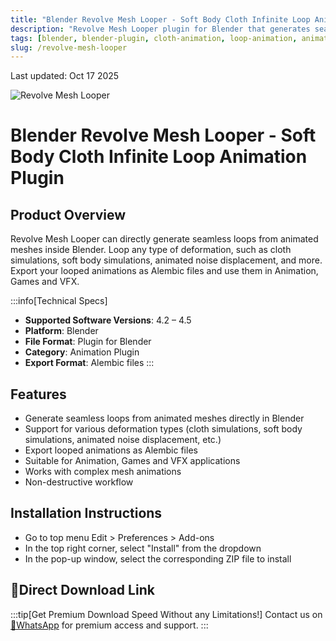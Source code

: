 ```yaml
---
title: "Blender Revolve Mesh Looper - Soft Body Cloth Infinite Loop Animation Plugin"
description: "Revolve Mesh Looper plugin for Blender that generates seamless loops from animated meshes directly inside Blender, supporting cloth simulations, soft body simulations, and more."
tags: [blender, blender-plugin, cloth-animation, loop-animation, animation-tools, vfx]
slug: /revolve-mesh-looper
---
```


Last updated: Oct 17 2025

![Revolve Mesh Looper](https://www.gfxcamp.com/wp-content/uploads/2025/10/Revolve-Mesh-Looper.jpg)

# Blender Revolve Mesh Looper - Soft Body Cloth Infinite Loop Animation Plugin

## Product Overview

Revolve Mesh Looper can directly generate seamless loops from animated meshes inside Blender. Loop any type of deformation, such as cloth simulations, soft body simulations, animated noise displacement, and more. Export your looped animations as Alembic files and use them in Animation, Games and VFX.

:::info[Technical Specs]
- **Supported Software Versions**: 4.2 – 4.5
- **Platform**: Blender
- **File Format**: Plugin for Blender
- **Category**: Animation Plugin
- **Export Format**: Alembic files
:::

## Features

- Generate seamless loops from animated meshes directly in Blender
- Support for various deformation types (cloth simulations, soft body simulations, animated noise displacement, etc.)
- Export looped animations as Alembic files
- Suitable for Animation, Games and VFX applications
- Works with complex mesh animations
- Non-destructive workflow

## Installation Instructions

- Go to top menu Edit > Preferences > Add-ons
- In the top right corner, select "Install" from the dropdown
- In the pop-up window, select the corresponding ZIP file to install

## 🚀Direct Download Link
:::tip[Get Premium Download Speed Without any Limitations!]
Contact us on [💬WhatsApp](https://wa.me/+8613237610083) for premium  access and support.
:::
